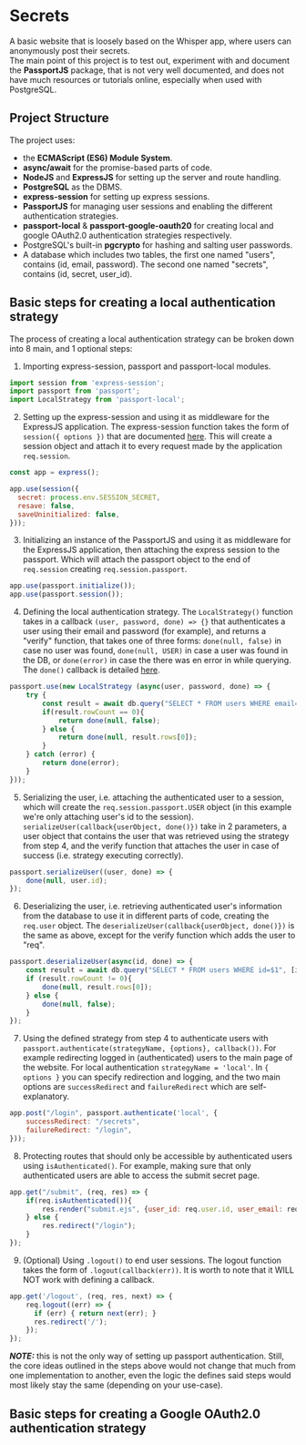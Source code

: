 # Secrets 
A basic website that is loosely based on the Whisper app, where users can anonymously post their secrets.<br />
The main point of this project is to test out, experiment with and document the <b>PassportJS</b> package, that is not very well documented, and does not have much resources or tutorials online, especially when used with PostgreSQL.<br />
## Project Structure
The project uses:
- the <b>ECMAScript (ES6) Module System</b>.
- <b>async/await</b> for the promise-based parts of code.
- <b>NodeJS</b> and <b>ExpressJS</b> for setting up the server and route handling.
- <b>PostgreSQL</b> as the DBMS.
- <b>express-session</b> for setting up express sessions.
- <b>PassportJS</b> for managing user sessions and enabling the different authentication strategies.
- <b>passport-local</b> & <b>passport-google-oauth20</b> for creating local and google OAuth2.0 authentication strategies respectively.
- PostgreSQL's built-in <b>pgcrypto</b> for hashing and salting user passwords.
- A database which includes two tables, the first one named "users", contains (id, email, password). The second one named "secrets", contains (id, secret, user_id).
## Basic steps for creating a local authentication strategy
The process of creating a local authentication strategy can be broken down into 8 main, and 1 optional steps:
1. Importing express-session, passport and passport-local modules.
```js
import session from 'express-session';
import passport from 'passport';
import LocalStrategy from 'passport-local';
```
2. Setting up the express-session and using it as middleware for the ExpressJS application. The express-session function takes the form of `session({ options })` that are documented <a href='https://www.npmjs.com/package/express-session'>here</a>. This will create a session object and attach it to every request made by the application `req.session`.
```js
const app = express();

app.use(session({
  secret: process.env.SESSION_SECRET,
  resave: false,
  saveUninitialized: false,
}));
```
3. Initializing an instance of the PassportJS and using it as middleware for the ExpressJS application, then attaching the express session to the passport. Which will attach the passport object to the end of `req.session` creating `req.session.passport`.
```js
app.use(passport.initialize());
app.use(passport.session());
```
4. Defining the local authentication strategy. The `LocalStrategy()` function takes in a callback `(user, password, done) => {}` that authenticates a user using their email and password (for example), and returns a "verify" function, that takes one of three forms: `done(null, false)` in case no user was found, `done(null, USER)` in case a user was found in the DB, or `done(error)` in case the there was en error in while querying. The `done()` callback is detailed <a href='https://www.passportjs.org/concepts/authentication/strategies/#verify-function'>here</a>.
```js
passport.use(new LocalStrategy (async(user, password, done) => {
    try {
        const result = await db.query("SELECT * FROM users WHERE email=$1 AND pwd = crypt($2, pwd)", [user, password]);
        if(result.rowCount == 0){
            return done(null, false);
        } else {
            return done(null, result.rows[0]);
        }
    } catch (error) {
        return done(error);
    }
}));
```
5. Serializing the user, i.e. attaching the authenticated user to a session, which will create the `req.session.passport.USER` object (in this example we're only attaching user's id to the session). `serializeUser(callback{userObject, done()})` take in 2 parameters, a user object that contains the user that was retrieved using the strategy from step 4, and the verify function that attaches the user in case of success (i.e. strategy executing correctly). 
```js
passport.serializeUser((user, done) => {
    done(null, user.id);
});
```
6. Deserializing the user, i.e. retrieving authenticated user's information from the database to use it in different parts of code, creating the `req.user` object. The `deserializeUser(callback{userObject, done()})` is the same as above, except for the verify function which adds the user to "req".
```js
passport.deserializeUser(async(id, done) => {
    const result = await db.query("SELECT * FROM users WHERE id=$1", [id]);
    if (result.rowCount != 0){
        done(null, result.rows[0]);
    } else {
        done(null, false);
    }
});
```
7. Using the defined strategy from step 4 to authenticate users with `passport.authenticate(strategyName, {options}, callback())`. For example redirecting logged in (authenticated) users to the main page of the website. For local authentication `strategyName = 'local'`. In `{ options }` you can specify redirection and logging, and the two main options are `successRedirect` and `failureRedirect` which are self-explanatory.
```js
app.post("/login", passport.authenticate('local', {
    successRedirect: "/secrets",
    failureRedirect: "/login",
}));
```
8. Protecting routes that should only be accessible by authenticated users using `isAuthenticated()`. For example, making sure that only authenticated users are able to access the submit secret page.
```js
app.get("/submit", (req, res) => {
    if(req.isAuthenticated()){
        res.render("submit.ejs", {user_id: req.user.id, user_email: req.user.email, username: req.user.username});
    } else {
        res.redirect("/login");
    }
});
```
9. (Optional) Using `.logout()` to end user sessions. The logout function takes the form of `.logout(callback(err))`. It is worth to note that it WILL NOT work with defining a callback.
```js
app.get('/logout', (req, res, next) => {
    req.logout((err) => {
      if (err) { return next(err); }
      res.redirect('/');
    });
});
```
<i><b>NOTE:</b></i> this is not the only way of setting up passport authentication. Still, the core ideas outlined in the steps above would not change that much from one implementation to another, even the logic the defines said steps would most likely stay the same (depending on your use-case).

## Basic steps for creating a Google OAuth2.0 authentication strategy

